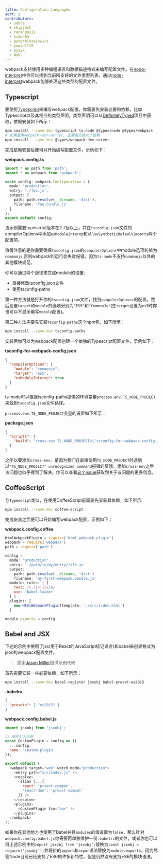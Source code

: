 ```yaml
---
title: Configuration Languages
sort: 2
contributors:
  - sokra
  - skipjack
  - tarang9211
  - simon04
  - peterblazejewicz
  - youta1119
  - byzyk
  - Nek-
---
```


webpack支持使用多种编程语言和数据描述格式来编写配置文件。在[node-interpret](https://github.com/gulpjs/interpret)中你可以找到当前所支持的文件类型列表，通过[node-interpret](https://github.com/gulpjs/interpret)webpack能够处理这些类型的配置文件。  


## Typescript  

要使用[Typescript](https://www.typescriptlang.org/)来编写webpack配置，你需要先安装必要的依赖，比如Typescript以及其相应的类型声明，类型声明可以从[DefinitelyTyped](https://definitelytyped.org/)项目中获取，依赖安装如下所示：  

```bash
npm install --save-dev typescript ts-node @types/node @types/webpack
# 如果使用webpack-dev-server, 还需要安装以下依赖
npm install --save-dev @types/webpack-dev-server
```  

完成依赖安装后便可以开始编写配置文件，示例如下：  

__webpack.config.ts__ 
```typescript
import * as path from 'path';
import * as webpack from 'webpack';

const config: webpack.Configuration = {
  mode: 'production',
  entry: './foo.js',
  output: {
    path: path.resolve(__dirname, 'dist'),
    filename: 'foo.bundle.js'
  }
};
export default config;
```  

该示例需要typescript版本在2.7及以上，并在`tsconfig.json`文件的compilerOptions中添加`esModuleInterop`和`allowSyntheticDefaultImports`两个配置项。  

值得注意的是你需要确保`tsconfig.json`的`compilerOptions`中module选项的值为`commonjs`,否则webpack的运行会失败报错，因为`ts-node`不支持`commonjs`以外的其他模块规范。  

你可以通过两个途径来完成module的设置:  

* 直接修改tsconfig.json文件  
* 使用tsconfig-paths 

第一种方法就是打开你的`tsconfig.json`文件，找到`compilerOptions`的配置，然后设置`target`和`module`的选项分别为`"ES5"`和`"CommonJs"`(在`target`设置为`es5`时你也可以不显示编写`module`配置)。  

第二种方法需要先安装`tsconfig-paths`这个npm包，如下所示：  

```bash
npm install --save-dev tsconfig-paths
```  

安装后你可以为webpack配置创建一个单独的Typescript配置文件，示例如下：  

__tsconfig-for-webpack-config.json__  

```json
{
  "compilerOptions": {
    "module": "commonjs",
    "target": "es5",
    "esModuleInterop": true
  }
}
```  

ts-node可以根据tsconfig-paths提供的环境变量`process.env.TS_NODE_PROJECT`来找到`tsconfig.json`文件路径。  

`process.env.TS_NODE_PROJECT`变量的设置如下所示：  

__package.json__
```json
{
  "scripts": {
    "build": "cross-env TS_NODE_PROJECT=\"tsconfig-for-webpack-config.json\" webpack"
  }
}
```  

之所以要添加`cross-env`，是因为我们在直接使用`TS_NODE_PROJECT`时遇到过`"TS_NODE_PROJECT" unrecognized command`报错的反馈，添加`cross-env`之后该问题也似乎得到了解决，你可以查看[这个issue](https://github.com/webpack/webpack.js.org/issues/2733)获取到关于该问题的更多信息。  

## CoffeeScript  

与`Typescript`类似，在使用CoffeeScript前需要先安装其依赖，如下所示:  

```bash
npm install --save-dev coffee-script
```  

完成安装之后便可以开始编写webpack配置，示例如下： 

__webpack.config.coffee__  

<!-- eslint-skip -->

```js
HtmlWebpackPlugin = require('html-webpack-plugin')
webpack = require('webpack')
path = require('path')

config =
  mode: 'production'
  entry: './path/to/my/entry/file.js'
  output:
    path: path.resolve(__dirname, 'dist')
    filename: 'my-first-webpack.bundle.js'
  module: rules: [ {
    test: /\.(js|jsx)$/
    use: 'babel-loader'
  } ]
  plugins: [
    new HtmlWebpackPlugin(template: './src/index.html')
  ]

module.exports = config
```  


## Babel and JSX  

下述的示例中使用了jsx(用于React的JavaScript标记语言)和babel来创建格式为json的webpack配置文件。  

> 感谢[Jason Miller](https://twitter.com/_developit)提供示例代码

首先需要安装一些必要依赖，如下所示：  

```bash
npm install --save-dev babel-register jsxobj babel-preset-es2015
```  

__.babelrc__  

```json
{
  "presets": [ "es2015" ]
}
```  

__webpack.config.babel.js__  

```js
import jsxobj from 'jsxobj';

// 插件引入示例
const CustomPlugin = config => ({
  ...config,
  name: 'custom-plugin'
});

export default (
  <webpack target="web" watch mode="production">
    <entry path="src/index.js" />
    <resolve>
      <alias {...{
        react: 'preact-compat',
        'react-dom': 'preact-compat'
      }} />
    </resolve>
    <plugins>
      <CustomPlugin foo="bar" />
    </plugins>
  </webpack>
);
```

如果你在其他地方也使用了Babel并且`modules`的值设置为`false`，那么针对`webpack.config.babel.js`你需要再单独维护一份`.babelrc`的文件，或者你也可以将上述示例中的`import jsxobj from 'jsxobj';`替换为`const jsxobj = require('jsxobj');`并将新的`import`和`expor`语法替换为`module.exports`，因为尽管Node目前已经支持了ES6的许多新特性，但是仍然没有支持ES6的模块语法。